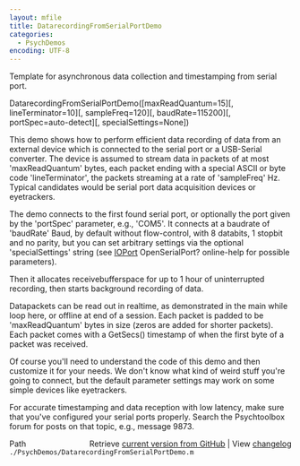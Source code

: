 ```yaml
---
layout: mfile
title: DatarecordingFromSerialPortDemo
categories:
  - PsychDemos
encoding: UTF-8
---
```


Template for asynchronous data collection and timestamping from serial port.

DatarecordingFromSerialPortDemo([maxReadQuantum=15][, lineTerminator=10][, sampleFreq=120][, baudRate=115200][, portSpec=auto-detect][, specialSettings=None])

This demo shows how to perform efficient data recording of data from an
external device which is connected to the serial port or a USB-Serial
converter. The device is assumed to stream data in packets of at most
'maxReadQuantum' bytes, each packet ending with a special ASCII or byte
code 'lineTerminator', the packets streaming at a rate of 'sampleFreq'
Hz. Typical candidates would be serial port data acquisition devices or
eyetrackers.

The demo connects to the first found serial port, or optionally the port
given by the 'portSpec' parameter, e.g., 'COM5'. It connects at a
baudrate of 'baudRate' Baud, by default without flow-control, with 8
databits, 1 stopbit and no parity, but you can set arbitrary settings via
the optional 'specialSettings' string (see [IOPort](/docs/IOPort) OpenSerialPort?
online-help for possible parameters).

Then it allocates receivebufferspace for up to 1 hour of uninterrupted
recording, then starts background recording of data.

Datapackets can be read out in realtime, as demonstrated in the main
while loop here, or offline at end of a session. Each packet is padded to
be 'maxReadQuantum' bytes in size (zeros are added for shorter packets).
Each packet comes with a GetSecs() timestamp of when the first byte of a
packet was received.

Of course you'll need to understand the code of this demo and then
customize it for your needs. We don't know what kind of weird stuff
you're going to connect, but the default parameter settings may work on
some simple devices like eyetrackers.

For accurate timestamping and data reception with low latency, make sure
that you've configured your serial ports properly. Search the
Psychtoolbox forum for posts on that topic, e.g., message 9873.



<div class="code_header" style="text-align:right;">
  <span style="float:left;">Path&nbsp;&nbsp;</span> <span class="counter">Retrieve <a href=
  "https://raw.github.com/Psychtoolbox-3/Psychtoolbox-3/beta/./PsychDemos/DatarecordingFromSerialPortDemo.m">current version from GitHub</a> | View <a href=
  "https://github.com/Psychtoolbox-3/Psychtoolbox-3/commits/beta/./PsychDemos/DatarecordingFromSerialPortDemo.m">changelog</a></span>
</div>
<div class="code">
  <code>./PsychDemos/DatarecordingFromSerialPortDemo.m</code>
</div>
